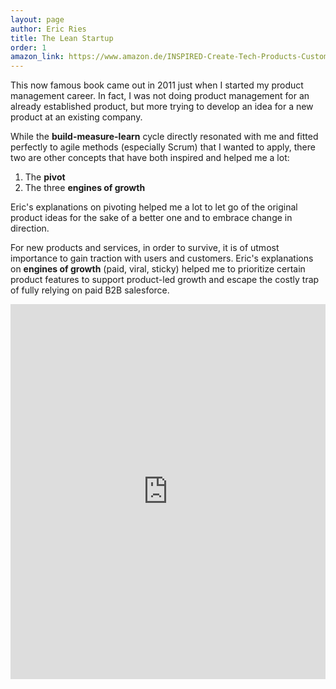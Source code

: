 ```yaml
---
layout: page
author: Eric Ries
title: The Lean Startup
order: 1
amazon_link: https://www.amazon.de/INSPIRED-Create-Tech-Products-Customers/dp/1119387507
---
```


This now famous book came out in 2011 just when I started my product management career. 
In fact, I was not doing product management for an already established product, but more trying to develop an idea for a new product at an existing company. 

While the **build-measure-learn** cycle directly resonated with me and fitted perfectly to agile methods (especially Scrum) that I wanted to apply, there two are other concepts that have both inspired and helped me a lot:

1. The **pivot**
2. The three **engines of growth**

Eric's explanations on pivoting helped me a lot to let go of the original product ideas for the sake of a better one and to embrace change in direction. 

For new products and services, in order to survive, it is of utmost importance to gain traction with users and customers. 
Eric's explanations on **engines of growth** (paid, viral, sticky) helped me to prioritize certain product features to support product-led growth and escape the costly trap of fully relying on paid B2B salesforce. 

<iframe type="text/html" sandbox="allow-scripts allow-same-origin allow-popups" width="100%" height="600px" frameborder="0" allowfullscreen style="max-width:100%" src="https://lesen.amazon.de/kp/card?asin=B004J4XGN6&preview=inline&linkCode=kpe&ref_=cm_sw_r_kb_dp_677ZR7DBBACJVAYV0FSB" ></iframe>
